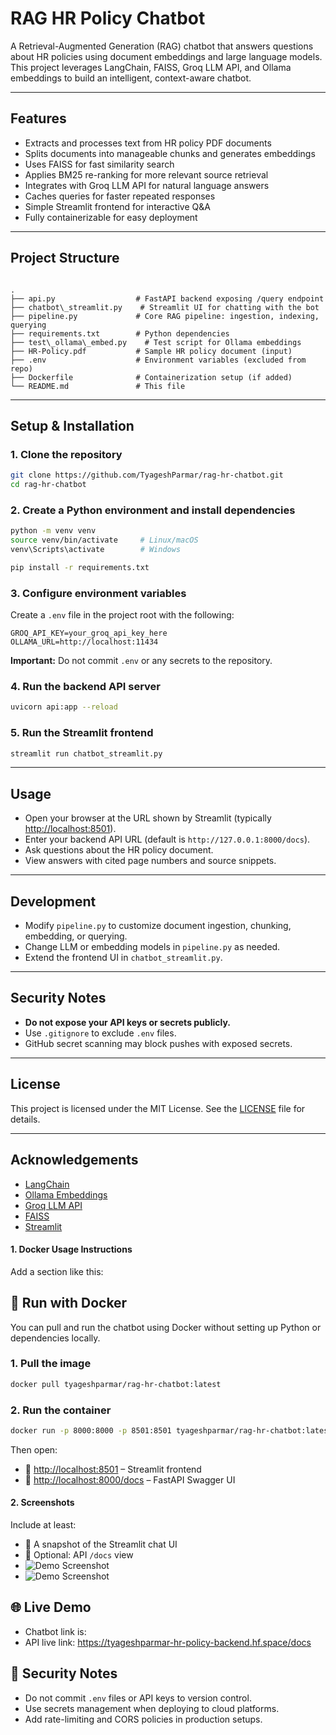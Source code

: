 # RAG HR Policy Chatbot

A Retrieval-Augmented Generation (RAG) chatbot that answers questions about HR policies using document embeddings and large language models. This project leverages LangChain, FAISS, Groq LLM API, and Ollama embeddings to build an intelligent, context-aware chatbot.

---

## Features

- Extracts and processes text from HR policy PDF documents
- Splits documents into manageable chunks and generates embeddings
- Uses FAISS for fast similarity search
- Applies BM25 re-ranking for more relevant source retrieval
- Integrates with Groq LLM API for natural language answers
- Caches queries for faster repeated responses
- Simple Streamlit frontend for interactive Q&A
- Fully containerizable for easy deployment

---

## Project Structure

```

.
├── api.py                  # FastAPI backend exposing /query endpoint
├── chatbot\_streamlit.py    # Streamlit UI for chatting with the bot
├── pipeline.py             # Core RAG pipeline: ingestion, indexing, querying
├── requirements.txt        # Python dependencies
├── test\_ollama\_embed.py    # Test script for Ollama embeddings
├── HR-Policy.pdf           # Sample HR policy document (input)
├── .env                    # Environment variables (excluded from repo)
├── Dockerfile              # Containerization setup (if added)
└── README.md               # This file

````

---

## Setup & Installation

### 1. Clone the repository

```bash
git clone https://github.com/TyageshParmar/rag-hr-chatbot.git
cd rag-hr-chatbot
````

### 2. Create a Python environment and install dependencies

```bash
python -m venv venv
source venv/bin/activate     # Linux/macOS
venv\Scripts\activate        # Windows

pip install -r requirements.txt
```

### 3. Configure environment variables

Create a `.env` file in the project root with the following:

```env
GROQ_API_KEY=your_groq_api_key_here
OLLAMA_URL=http://localhost:11434
```

**Important:** Do not commit `.env` or any secrets to the repository.

### 4. Run the backend API server

```bash
uvicorn api:app --reload
```

### 5. Run the Streamlit frontend

```bash
streamlit run chatbot_streamlit.py
```

---

## Usage

* Open your browser at the URL shown by Streamlit (typically [http://localhost:8501](http://localhost:8501)).
* Enter your backend API URL (default is `http://127.0.0.1:8000/docs`).
* Ask questions about the HR policy document.
* View answers with cited page numbers and source snippets.

---

## Development

* Modify `pipeline.py` to customize document ingestion, chunking, embedding, or querying.
* Change LLM or embedding models in `pipeline.py` as needed.
* Extend the frontend UI in `chatbot_streamlit.py`.

---

## Security Notes

* **Do not expose your API keys or secrets publicly.**
* Use `.gitignore` to exclude `.env` files.
* GitHub secret scanning may block pushes with exposed secrets.

---

## License

This project is licensed under the MIT License. See the [LICENSE](LICENSE) file for details.

---

## Acknowledgements

* [LangChain](https://github.com/langchain-ai/langchain)
* [Ollama Embeddings](https://github.com/nomic-ai/ollama)
* [Groq LLM API](https://www.groq.com/)
* [FAISS](https://github.com/facebookresearch/faiss)
* [Streamlit](https://streamlit.io/)

#### 1. **Docker Usage Instructions**

Add a section like this:

## 🚀 Run with Docker

You can pull and run the chatbot using Docker without setting up Python or dependencies locally.

### 1. Pull the image

```bash
docker pull tyageshparmar/rag-hr-chatbot:latest
````

### 2. Run the container

```bash
docker run -p 8000:8000 -p 8501:8501 tyageshparmar/rag-hr-chatbot:latest
```

Then open:

* 🔗 [http://localhost:8501](http://localhost:8501) – Streamlit frontend
* 🔗 [http://localhost:8000/docs](http://localhost:8000/docs) – FastAPI Swagger UI

#### 2. **Screenshots**
Include at least:
- 📄 A snapshot of the Streamlit chat UI
- 📑 Optional: API `/docs` view
- ![Demo Screenshot](app.jpeg)
- ![Demo Screenshot](api.png)

## 🌐 Live Demo

- Chatbot link is:
- API live link: https://tyageshparmar-hr-policy-backend.hf.space/docs

## 🔐 Security Notes

- Do not commit `.env` files or API keys to version control.
- Use secrets management when deploying to cloud platforms.
- Add rate-limiting and CORS policies in production setups.
